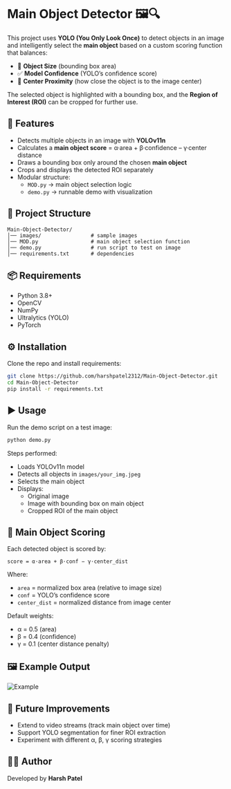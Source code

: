# Main Object Detector 🖼️🔍

This project uses **YOLO (You Only Look Once)** to detect objects in an image and intelligently select the **main object** based on a custom scoring function that balances:
- 📏 **Object Size** (bounding box area)
- ✅ **Model Confidence** (YOLO’s confidence score)
- 🎯 **Center Proximity** (how close the object is to the image center)
  
The selected object is highlighted with a bounding box, and the **Region of Interest (ROI)** can be cropped for further use.



## 🚀 Features
- Detects multiple objects in an image with **YOLOv11n**
- Calculates a **main object score** = α·area + β·confidence – γ·center distance
- Draws a bounding box only around the chosen **main object**
- Crops and displays the detected ROI separately
- Modular structure:
  - `MOD.py` → main object selection logic
  - `demo.py` → runnable demo with visualization



## 📂 Project Structure
```
Main-Object-Detector/
│── images/                # sample images
│── MOD.py                 # main object selection function
│── demo.py                # run script to test on image
│── requirements.txt       # dependencies
```



## 📦 Requirements
- Python 3.8+
- OpenCV
- NumPy
- Ultralytics (YOLO)
- PyTorch



## ⚙️ Installation
Clone the repo and install requirements:
```bash
git clone https://github.com/harshpatel2312/Main-Object-Detector.git
cd Main-Object-Detector
pip install -r requirements.txt
```



## ▶️ Usage
Run the demo script on a test image:
```python
python demo.py
```

Steps performed:
- Loads YOLOv11n model
- Detects all objects in `images/your_img.jpeg`
- Selects the main object
- Displays:
  - Original image
  - Image with bounding box on main object
  - Cropped ROI of the main object
 


## 🧮 Main Object Scoring
Each detected object is scored by:
```
score ​= α⋅area ​+ β⋅conf ​− γ⋅center_dist
```

Where:
- `area` = normalized box area (relative to image size)
- `conf` = YOLO’s confidence score
- `center_dist` = normalized distance from image center

Default weights:
- α = 0.5 (area)
- β = 0.4 (confidence)
- γ = 0.1 (center distance penalty)



## 🖼️ Example Output
![Example](https://github.com/user-attachments/assets/ff8f3f14-0f1d-4514-98f0-e9ae740a9f06"/)



## 📌 Future Improvements
- Extend to video streams (track main object over time)
- Support YOLO segmentation for finer ROI extraction
- Experiment with different α, β, γ scoring strategies



## 👨‍💻 Author
Developed by **Harsh Patel**
